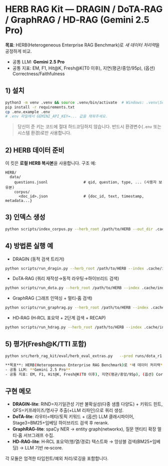 # HERB RAG Kit — DRAGIN / DoTA‑RAG / GraphRAG / HD‑RAG (Gemini 2.5 Pro)

**목표**: HERB(Heterogeneous Enterprise RAG Benchmark)로 *새 데이터 처리력*을 공정하게 비교.
- 공통 LLM: **Gemini 2.5 Pro**
- 공통 지표: EM, F1, Hit@K, Fresh@K(T0 이후), 지연(평균/중앙/95p), (옵션) Correctness/Faithfulness

## 1) 설치
```bash
python3 -m venv .venv && source .venv/bin/activate  # Windows: .venv\Scripts\activate
pip install -r requirements.txt
cp .env.example .env
# .env 파일에서 GEMINI_API_KEY=... 값을 채워주세요.
```

> 당신이 준 키는 코드에 절대 하드코딩하지 않습니다. 반드시 환경변수(`.env` 또는 시스템 환경)로만 사용합니다.

## 2) HERB 데이터 준비
이 킷은 **로컬 HERB 복사본**을 사용합니다. 구조 예:
```
HERB/
  data/
    questions.jsonl                # qid, question, type, ... (사용자 보유본)
    corpus/
      <doc_id>.json                # {doc_id, text, timestamp, metadata...}
```

## 3) 인덱스 생성
```bash
python scripts/index_corpus.py --herb_root /path/to/HERB --out_dir .cache/index
```

## 4) 방법론 실행 예
- DRAGIN (동적 검색 트리거)
```bash
python scripts/run_dragin.py --herb_root /path/to/HERB --index .cache/index --out runs/dragin_r1.jsonl
```
- DoTA‑RAG (쿼리 재작성→동적 라우팅→하이브리드 검색)
```bash
python scripts/run_dota.py --herb_root /path/to/HERB --index .cache/index --out runs/dota_r1.jsonl
```
- GraphRAG (그래프 인덱싱 + 멀티‑홉 검색)
```bash
python scripts/run_graphrag.py --herb_root /path/to/HERB --index .cache/index --out runs/graphrag_r1.jsonl
```
- HD‑RAG (H‑RCL 표요약 + 2단계 검색 + RECAP)
```bash
python scripts/run_hdrag.py --herb_root /path/to/HERB --index .cache/index --out runs/hdrag_r1.jsonl
```

## 5) 평가(Fresh@K/TTI 포함)
```bash
python src/herb_rag_kit/eval/herb_eval_extras.py   --pred runs/dota_r1.jsonl runs/dota_r2.jsonl   --gold /path/to/HERB/data/gold.jsonl   --t0 2025-07-01T00:00:00Z   --k 1 5 10   --tti_metric hit@1 --tti_threshold 0.5   --out results_dota_tti.json

**목표**: HERB(Heterogeneous Enterprise RAG Benchmark)로 *새 데이터 처리력*을 공정하게 비교.
- 공통 LLM: **Gemini 2.5 Pro**
- 공통 지표: EM, F1, Hit@K, Fresh@K(T0 이후), 지연(평균/중앙/95p), (옵션) Correctness/Faithfulness
```

## 구현 메모
- **DRAGIN-lite**: RIND=자기일관성 기반 불확실성(다중 샘플 다양도) + 키워드 힌트, QFS=키프레이즈/명사구 추출(+LLM 리파인)으로 쿼리 생성.
- **DoTA-lite**: 라우터=메타/토픽 키워드 + (옵션) LLM 클래시파이어, Stage3=BM25+임베딩 하이브리드 검색 후 rerank.
- **GraphRAG-lite**: spaCy NER → entity graph(networkx), 질문 엔티티 확장 멀티‑홉 서브그래프 수집.
- **HD‑RAG-lite**: H‑RCL 표요약(행/열/경로) 텍스트화 → 앙상블 검색(BM25+임베딩) → LLM 기반 re‑score.

각 모듈은 엄격한 타입힌트/예외 처리/로깅을 포함합니다.
